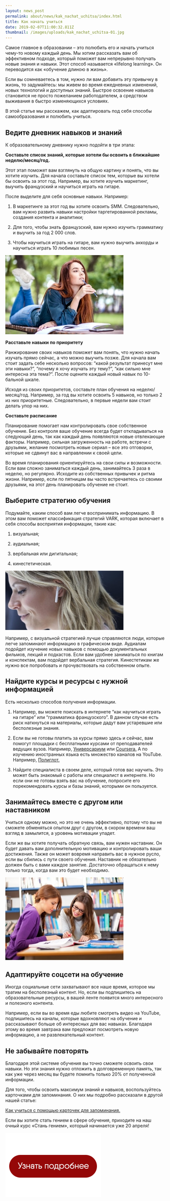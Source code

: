 ```yaml
---
layout: news_post
permalink: about/news/kak_nachat_uchitsa/index.html
title: Как начать учиться
date: 2019-02-07T11:00:32.811Z
thumbnail: /images/uploads/kak_nachat_uchitsa-01.jpg
---
```

Самое главное в образовании – это полюбить его и начать учиться чему-то новому каждый день. Мы хотим рассказать вам об эффективном подходе, который поможет вам непрерывно получать новые знания и навыки. Этот способ называется «lifelong learning». Он переводится как «обучение длиною в жизнь».

Если вы сомневаетесь в том, нужно ли вам добавить эту привычку в жизнь, то задумайтесь: мы живем во время ежедневных изменений, новых технологий и доступных знаний. Быстрое освоение навыков становится не просто пожеланием работодателем, а средством выживания в быстро изменяющихся условиях.

В этой статье мы расскажем, как адаптировать под себя способы самообразования и полюбить учиться.

## Ведите дневник навыков и знаний

К образовательному дневнику нужно подойти в три этапа:

**Составьте список знаний, которые хотели бы освоить в ближайшие неделю/месяц/год.**

Этот этап поможет вам взглянуть на общую картину и понять, что вы хотите изучить. Для начала составьте список тем, которые вы хотели бы освоить за этот год. Например, вы хотите изучить маркетинг, выучить французский и научиться играть на гитаре.

После выделите для себя основные навыки. Например:

1. В маркетинге за этот год вы хотите освоить SMM. Следовательно, вам нужно развить навыки настройки таргетированной рекламы, создания контента и аналитики;

2. Для того, чтобы знать французский, вам нужно изучить грамматику и выучить за год 2 000 слов.

3. Чтобы научиться играть на гитаре, вам нужно выучить аккорды и научиться играть 10 любимых песен.

![](/images/uploads/kak_nachat_uchitsa-02.jpg)

**Расставьте навыки по приоритету**

Ранжирование своих навыков поможет вам понять, что нужно начать изучать прямо сейчас, а что можно выучить позже. Для начала вам стоит задать себе несколько вопросов: “какой результат принесут мне эти навыки?”, “почему я хочу изучать эту тему?”, “как сильно мне интересна эта тема?”. После оцените каждый новый навык по 10-бальной шкале.

Исходя из своих приоритетов, составьте план обучения на неделю/месяц/год. Например, за год вы хотите освоить 5 навыков, но только 2 из них приоритетные. Следовательно, в первые недели вам стоит делать упор на них.

**Составьте расписание**

Планирование помогает нам контролировать свое собственное обучение. Без контроля ваше обучение всегда будет откладываться на следующий день, так как каждый день появляются новые отвлекающие факторы. Например, сильная загруженность на работе, встречи с друзьями, желание посмотреть новые сериал – все это отговорки, которые не сдвинут вас в направлении к своей цели.

Во время планирования ориентируйтесь на свои силы и возможности. Если вам сложно заниматься каждый день, занимайтесь 3 раза в неделю, но регулярно. Исходите из собственных привычек и ритма жизни. Например, если по пятницам вы часто встречаетесь со своими друзьями, на этот день планировать обучение не стоит.

## Выберите стратегию обучения

Подумайте, каким способ вам легче воспринимать информацию. В этом вам поможет классификация стратегий VARK, которая включает в себя способы восприятия информации, такие как:

1. визуальная;

2. аудиальная;

3. вербальная или дигитальная;

4. кинестетическая.

![](/images/uploads/kak_nachat_uchitsa-03.jpg)

Например, с визуальной стратегией лучше справляются люди, которые легче запоминают информацию в графическом виде. Аудиалам подойдет изучение новых навыков с помощью документальных фильмов, лекций и подкастов. Если вам удобнее заниматься по книгам и конспектам, вам подойдет вербальная стратегия. Кинестетикам же нужно все попробовать и прочувствовать на собственном опыте.

## Найдите курсы и ресурсы с нужной информацией

Есть несколько способов получения информации.

1. Например, вы можете поискать в интернете “как научиться играть на гитаре” или “грамматика французского”. В данном случае есть риск наткнуться на материалы, которые дадут вам устаревшие или бесполезные знания.

2. Если вы не готовы платить за курсы прямо здесь и сейчас, вам помогут площадки с бесплатными курсами от преподавателей ведущих вузов. Например, [Универсариум](https://universarium.org/) или [Coursera.](https://ru.coursera.org/) А по изучению иностранных языка есть множество каналов на YouTube. Например, [Полиглот.](https://www.youtube.com/channel/UCik7MxUtSXXfT-f_78cQRfQ/playlists?sort=dd&view=50&shelf_id=11)

3. Найдите специалиста в своем деле, который готов вас научить. Это может быть знакомый с работы или специалист в интернете. Но если они не готовы взять вас на обучение, попросите его порекомендовать курсы и базы знаний, которыми он пользуется.

## Занимайтесь вместе с другом или наставником

Учиться одному можно, но это не очень эффективно, потому что вы не сможете обменяться опытом друг с другом, в скором времени ваш взгляд в замылится, а уровень мотивации упадет.

Если же вы хотите получать обратную связь, вам нужен наставник. Он будет давать вам дополнительную мотивацию и контролировать ваши достижения. Также он может вовремя направить вас в нужное русло, если вы сбились с пути своего обучения. Наставник не обязательно должен быть с вами каждое занятие. Достаточно обращаться к нему только тогда, когда вам это будет необходимо.

![](/images/uploads/kak_nachat_uchitsa-04.jpg)

## Адаптируйте соцсети на обучение

Иногда социальные сети захватывают все наше время, которое мы тратим на бесполезный контент. Но, если вы подпишитесь на образовательные ресурсы, в вашей ленте появится много интересного и полезного контента.

Например, если вы во время еды любите смотреть видео на YouTube, подпишитесь на каналы, которые вдохновляют на обучение и рассказывают больше об интересных для вас навыках. Благодаря этому во время завтрака вам предложат посмотреть новую информацию, а не развлекательный контент.

## Не забывайте повторять

Благодаря этой системе обучения вы точно сможете освоить свои навыки. Но эти знания нужно отложить в долговременную память, так как уже через месяц вы будете помнить только 20% от полученной информации.

Для того, чтобы освоить максимум знаний и навыков, воспользуйтесь карточками для запоминания. О них мы подробно рассказали в другой нашей статье:

[Как учиться с помощью карточек для запоминания.](https://advance-club.ru/news/kak_uchitsya_s_pomoshhyu_kartochek_dlya_zapominaniya.html)

Если вы хотите стать гением в сфере обучения, приходите на наш очный курс «Стань гением», который начинается уже 20 апреля!

[![](/images/uploads/kak_nachat_uchitsa-05.jpg)](https://advance-club.ru/course/stan_geniem-spb/)